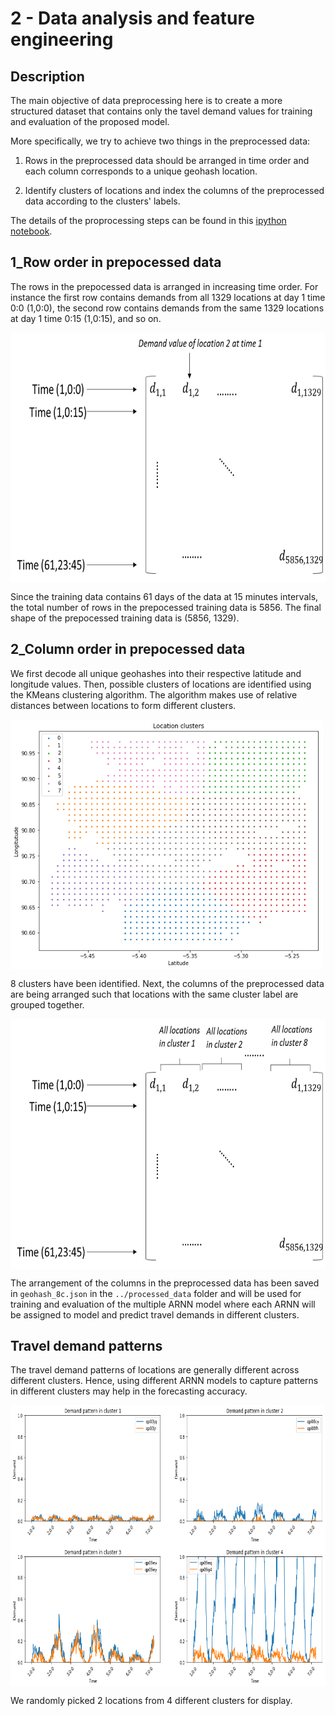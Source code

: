 # 2 - Data analysis and feature engineering

## Description

The main objective of data preprocessing here is to create a more structured
dataset that contains only the tavel demand values for training and evaluation of the proposed model.

More specifically, we try to achieve two things in the preprocessed data:

1. Rows in the preprocessed data should be arranged in time order 
and each column corresponds to a unique geohash location. 

2. Identify clusters of locations and index the columns of the preprocessed data according to the 
clusters' labels.

The details of the proprocessing steps can be found in this [ipython notebook](https://github.com/Tanmengxuan/grab_traffic_management/blob/master/2_Data_Analysis/traffic_analysis.ipynb).

## 1_Row order in prepocessed data

The rows in the prepocessed data is arranged in increasing time order.
For instance the first row contains demands from all 1329 locations at day 1 time 0:0 (1,0:0),
the second row contains demands from the same 1329 locations at day 1 time 0:15 (1,0:15), and so on.


<div>
<img src="https://raw.githubusercontent.com/Tanmengxuan/grab_traffic_management/master/images/row_order.png" alt="row order" width="550px" height="400px" style="display: block;">
</div>

Since the training data contains 61 days of the data at 15 minutes intervals, the total number of rows in
the prepocessed training data is 5856. The final shape of the prepocessed training data is (5856, 1329). 

## 2_Column order in prepocessed data

We first decode all unique geohashes into their respective latitude and longitude values. Then, possible clusters of locations are identified using the KMeans clustering algorithm. 
The algorithm makes use of relative distances between locations to form different clusters.


<div>
<img src="https://raw.githubusercontent.com/Tanmengxuan/grab_traffic_management/master/images/clusters.png" alt="location clusters" width="500px" height="400px" style="display: block;">
</div>

8 clusters have been identified. Next, the columns of the preprocessed data are being arranged such that locations with the same cluster label are grouped together.


<div>
<img src="https://raw.githubusercontent.com/Tanmengxuan/grab_traffic_management/master/images/col_order.png" alt="col order" width="550px" height="400px" style="display: block;">
</div>


The arrangement of the columns in the preprocessed data has been saved in `geohash_8c.json` in the `../processed_data` folder and will be used for training 
and evaluation of the multiple ARNN model where each ARNN will be assigned to model and predict travel demands in different clusters.

## Travel demand patterns 

The travel demand patterns of locations are generally different across different clusters. Hence, using 
different ARNN models to capture patterns in different clusters may help in the forecasting accuracy.


<div>
<img src="https://raw.githubusercontent.com/Tanmengxuan/grab_traffic_management/master/images/pattern_clusters.png" alt="clusters demands" width="650px" height="450px" style="display: block;">
</div>

We randomly picked 2 locations from 4 different clusters for display.
